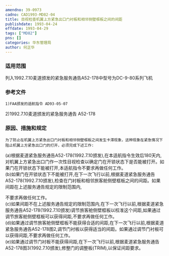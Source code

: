 ```yaml
---
amendno: 39-0973  
cadno: CAD1993-MD82-04  
title: 目视检查机翼上方紧急出口门衬板和相邻侧壁框板之间的间距  
publishdate: 1993-04-24  
effdate: 1993-04-29  
tags: ["MD82"]  
pns: []  
categories: 华东管理局  
author: 何正华  
---
```

  
### 适用范围  
列入1992.7.10麦道颁发的紧急服务通告A52-178中型号为DC-9-80系列飞机  
  
<!--more-->  
### 参考文件  
    1)FAA颁发的适航指令 AD93-05-07  
2)1992.7.10麦道颁发的紧急服务通告 A52-178  
  
### 原因、措施和规定  
    为了防止在机翼上方紧急出口门衬板和相邻侧壁框板之间发生卡滞现象，这种现象在紧急情况下阻止机翼上方紧急出口门的打开，必须完成下述工作:  
(a)根据麦道紧急服务通告A52-178(1992.7.10颁发),在本适航指令生效后180天内,对机翼上方紧急出口门作一次性目视检查以确定门在开锁状态下是否能被打开。如果门在开锁状态下能被打开,本适航指令不要求再做任何工作。  
    (b)如果门在开锁状态下不能被打开,在下一次飞行以前,根据麦道紧急服务通告A52-178(1992.7.10颁发),检查在门衬板和相邻旅客舱侧壁框板之间的间距。如果间距在上述服务通告规定的限制范围内,  
  
  
不要求再做任何工作。  
    (c)如果间距不在上述服务通告规定的限制范围内,在下一次飞行以前,根据麦道紧急服务通告A52-178(1992.7.10颁发)调节旅客舱侧壁框板以校准这个间距,如果通过调节旅客舱侧壁框板可以获得间距,不要求再做任何工作。  
    (d)如果通过调节旅客舱侧壁框板不能获得合适的间距,在下一次飞行以前,根据麦道紧急服务通告A52-178图2,调节门衬板以获得适当的间距。如果通过调节门衬板可以获得间距,不要求再做任何工作。  
    (e)如果通过调节门衬板不能获得间距,在下一次飞行以前,根据麦道紧急服务通告A52-178图3(1992.7.10颁发),修整门的调整板(TRIM),以保证间距要求。  
  
